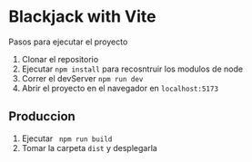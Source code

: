 # Blackjack with Vite

Pasos para ejecutar el proyecto

1. Clonar el repositorio
2. Ejecutar ```npm install``` para recosntruir los modulos de node
3. Correr el devServer ```npm run dev```
4. Abrir el proyecto en el navegador en ```localhost:5173```

## Produccion

1. Ejecutar ``` npm run build```
2. Tomar la carpeta ```dist``` y desplegarla